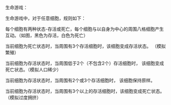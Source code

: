 生命游戏：

生命游戏中，对于任意细胞，规则如下：

每个细胞有两种状态-存活或死亡，每个细胞与以自身为中心的周围八格细胞产生互动。（如图，黑色为存活，白色为死亡）

当前细胞为死亡状态时，当周围有3个存活细胞时，该细胞变成存活状态。 （模拟繁殖）

当前细胞为存活状态时，当周围低于2个（不包含2个）存活细胞时， 该细胞变成死亡状态。（模拟人口稀少）

当前细胞为存活状态时，当周围有2个或3个存活细胞时， 该细胞保持原样。

当前细胞为存活状态时，当周围有3个以上的存活细胞时，该细胞变成死亡状态。（模拟过度拥挤）
